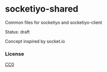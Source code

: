 # socketiyo-shared

Common files for socketiyo and socketiyo-client

Status: draft

Concept inspired by socket.io



### License

[CC0](./license.txt)